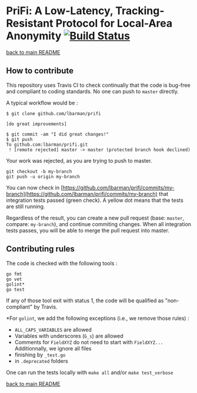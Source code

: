 # PriFi: A Low-Latency, Tracking-Resistant Protocol for Local-Area Anonymity [![Build Status](https://travis-ci.org/lbarman/prifi.svg?branch=master)](https://travis-ci.org/lbarman/prifi)

[back to main README](README.md)

## How to contribute

This repository uses Travis CI to check continually that the code is bug-free and compliant to coding standards. No one can push to `master` directly.

A typical workflow would be :

```
$ git clone github.com/lbarman/prifi

[do great improvements]

$ git commit -am "I did great changes!"
$ git push
To github.com:lbarman/prifi.git
 ! [remote rejected] master -> master (protected branch hook declined)
```

Your work was rejected, as you are trying to push to master.

```
git checkout -b my-branch
git push -u origin my-branch
```

You can now check in [https://github.com/lbarman/prifi/commits/my-branch](https://github.com/lbarman/prifi/commits/my-branch) that integration tests passed (green check). A yellow dot means that the tests are still running.

Regardless of the result, you can create a new pull request (base: `master`, compare: `my-branch`), and continue commiting changes. When all integration tests passes, you will be able to merge the pull request into master.

## Contributing rules

The code is checked with the following tools : 
```
go fmt
go vet
golint*
go test
```

If any of those tool exit with status 1, the code will be qualified as "non-compliant" by Travis.

*For `golint`, we add the following exceptions (i.e., we remove those rules) :
- `ALL_CAPS_VARIABLES` are allowed
- Variables with underscores (`G_s`) are allowed
- Comments for `FieldXYZ` do not need to start with `FieldXYZ...`
Additionnally, we ignore all files 
- finishing by `_test.go`
- in `.deprecated` folders

One can run the tests locally with `make all` and/or `make test_verbose`


[back to main README](README.md)